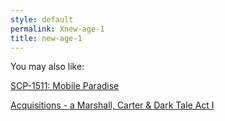 ```yaml
---
style: default
permalink: Xnew-age-1
title: new-age-1
---
```

You may also like:

[SCP-1511: Mobile Paradise](http://scp-wiki.net/scp-1511)

[Acquisitions - a Marshall, Carter & Dark Tale Act I](http://scp-wiki.net/acquisitions1)
